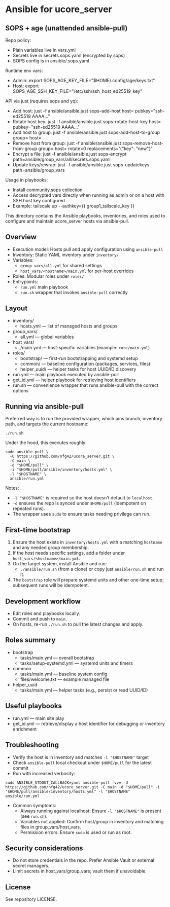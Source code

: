 # Ansible for ucore_server

## SOPS + age (unattended ansible-pull)

Repo policy:
- Plain variables live in vars.yml
- Secrets live in secrets.sops.yaml (encrypted by sops)
- SOPS config is in ansible/.sops.yaml

Runtime env vars:
- Admin: export SOPS_AGE_KEY_FILE="$HOME/.config/age/keys.txt"
- Host: export SOPS_AGE_SSH_KEY_FILE="/etc/ssh/ssh_host_ed25519_key"

API via just (requires sops and yq):
- Add host: just -f ansible/ansible.just sops-add-host host=<host> pubkey="ssh-ed25519 AAAA..."
- Rotate host key: just -f ansible/ansible.just sops-rotate-host-key host=<host> pubkey="ssh-ed25519 AAAA..."
- Add host to group: just -f ansible/ansible.just sops-add-host-to-group group=<group> host=<host>
- Remove host from group: just -f ansible/ansible.just sops-remove-host-from-group group=<group> host=<host> rotate=0 replacements='{"key": "new"}'
- Encrypt a file: just -f ansible/ansible.just sops-encrypt path=ansible/group_vars/all/secrets.sops.yaml
- Update keys/rewrap: just -f ansible/ansible.just sops-updatekeys path=ansible/group_vars

Usage in playbooks:
- Install community.sops collection
- Access decrypted vars directly when running as admin or on a host with SSH host key configured
- Example: tailscale up --authkey={{ group1_tailscale_key }}

This directory contains the Ansible playbooks, inventories, and roles used to configure and maintain ucore_server hosts via ansible-pull.

## Overview

- Execution model: Hosts pull and apply configuration using `ansible-pull`
- Inventory: Static YAML inventory under `inventory/`
- Variables:
  - `group_vars/all.yml` for shared settings
  - `host_vars/<hostname>/main.yml` for per-host overrides
- Roles: Modular roles under `roles/`
- Entrypoints:
  - `run.yml` main playbook
  - `run.sh` wrapper that invokes `ansible-pull` correctly

## Layout

- inventory/
  - hosts.yml — list of managed hosts and groups
- group_vars/
  - all.yml — global variables
- host_vars/
  - <hostname>/main.yml — host-specific variables (example: `core/main.yml`)
- roles/
  - bootstrap/ — first-run bootstrapping and systemd setup
  - common/ — baseline configuration (packages, services, files)
  - helper_uuid/ — helper tasks for host UUID/ID discovery
- run.yml — main playbook executed by ansible-pull
- get_id.yml — helper playbook for retrieving host identifiers
- run.sh — convenience wrapper that runs ansible-pull with the correct options

## Running via ansible-pull

Preferred way is to run the provided wrapper, which pins branch, inventory path, and targets the current hostname:

```
./run.sh
```

Under the hood, this executes roughly:

```
sudo ansible-pull \
  -U https://github.com/nfg42/ucore_server.git \
  -C main \
  -d "$HOME/pull" \
  -i "$HOME/pull/ansible/inventory/hosts.yml" \
  -l "$HOSTNAME" \
  ansible/run.yml
```

Notes:
- `-l "$HOSTNAME"` is required so the host doesn’t default to `localhost`.
- `-d` ensures the repo is synced under `$HOME/pull` (idempotent on repeated runs).
- The wrapper uses `sudo` to ensure tasks needing privilege can run.

## First-time bootstrap

1. Ensure the host exists in `inventory/hosts.yml` with a matching `hostname` and any needed group membership.
2. If the host needs specific settings, add a folder under `host_vars/<hostname>/main.yml`.
3. On the target system, install Ansible and run:
   - `./ansible/run.sh` (from a clone) or copy just `ansible/run.sh` and run it.
4. The `bootstrap` role will prepare systemd units and other one-time setup; subsequent runs will be idempotent.

## Development workflow

- Edit roles and playbooks locally.
- Commit and push to `main`.
- On hosts, re-run `./run.sh` to pull the latest changes and apply.

## Roles summary

- bootstrap
  - tasks/main.yml — overall bootstrap
  - tasks/setup-systemd.yml — systemd units and timers
- common
  - tasks/main.yml — baseline system config
  - files/welcome.txt — example managed file
- helper_uuid
  - tasks/main.yml — helper tasks (e.g., persist or read UUID/ID)

## Useful playbooks

- run.yml — main site play
- get_id.yml — retrieve/display a host identifier for debugging or inventory enrichment

## Troubleshooting

- Verify the host is in inventory and matches `-l "$HOSTNAME"` target
- Check `ansible-pull` local checkout under `$HOME/pull` for the latest commit
- Run with increased verbosity:

```
sudo ANSIBLE_STDOUT_CALLBACK=yaml ansible-pull -vvv -U https://github.com/nfg42/ucore_server.git -C main -d "$HOME/pull" -i "$HOME/pull/ansible/inventory/hosts.yml" -l "$HOSTNAME" ansible/run.yml
```

- Common symptoms:
  - Always running against localhost: Ensure `-l "$HOSTNAME"` is present (see `run.sh`).
  - Variables not applied: Confirm host/group in inventory and matching files in group_vars/host_vars.
  - Permission errors: Ensure `sudo` is used or run as root.

## Security considerations

- Do not store credentials in the repo. Prefer Ansible Vault or external secret managers.
- Limit secrets in host_vars/group_vars; vault them if unavoidable.

## License

See repository LICENSE.
